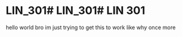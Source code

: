 # LIN_301# LIN_301# LIN 301

hello world
bro im just trying to get this to work
like why
once more

